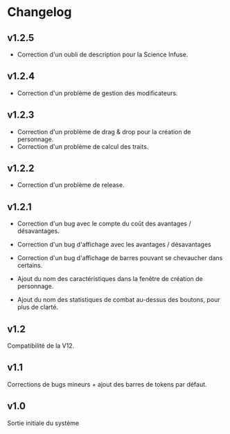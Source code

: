 # Changelog
## v1.2.5
- Correction d'un oubli de description pour la Science Infuse.

## v1.2.4
- Correction d'un problème de gestion des modificateurs.

## v1.2.3
- Correction d'un problème de drag & drop pour la création de personnage.
- Correction d'un problème de calcul des traits.

## v1.2.2
- Correction d'un problème de release.

## v1.2.1
- Correction d'un bug avec le compte du coût des avantages / désavantages.
- Correction d'un bug d'affichage avec les avantages / désavantages
- Correction d'un bug d'affichage de barres pouvant se chevaucher dans certains.

- Ajout du nom des caractéristiques dans la fenêtre de création de personnage.
- Ajout du nom des statistiques de combat au-dessus des boutons, pour plus de clarté.

## v1.2
Compatibilité de la V12.

## v1.1
Corrections de bugs mineurs + ajout des barres de tokens par défaut.

## v1.0
Sortie initiale du système
